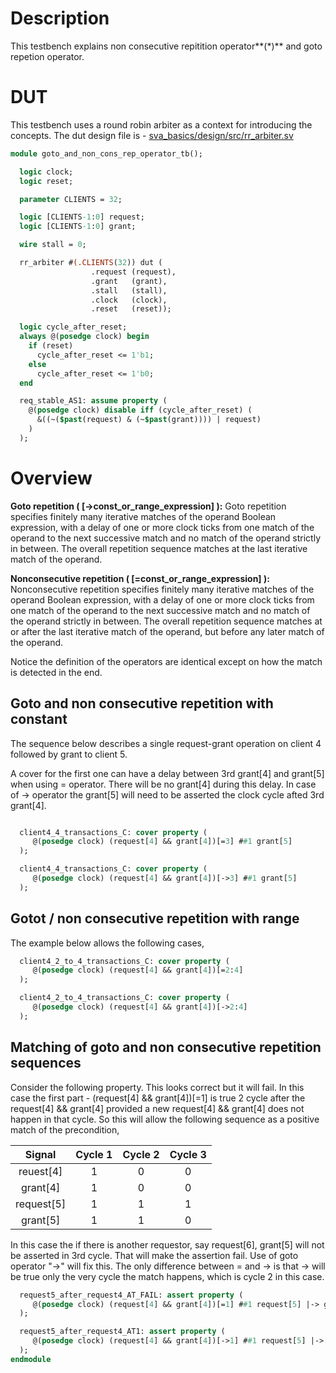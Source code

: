 # Description
This testbench explains non consecutive repitition operator**(*)** and
goto repetion operator.

# DUT
This testbench uses a round robin arbiter as a context for introducing the
concepts. The dut design file is -
[sva_basics/design/src/rr_arbiter.sv](https://github.com/openformal/sva_basics/blob/master/design/docs/rr_arbiter.md)

```sv
module goto_and_non_cons_rep_operator_tb();

  logic clock;
  logic reset;

  parameter CLIENTS = 32;

  logic [CLIENTS-1:0] request;
  logic [CLIENTS-1:0] grant;

  wire stall = 0;

  rr_arbiter #(.CLIENTS(32)) dut (
                  .request (request),
                  .grant   (grant),
                  .stall   (stall),
                  .clock   (clock),
                  .reset   (reset));

  logic cycle_after_reset;
  always @(posedge clock) begin
    if (reset)
      cycle_after_reset <= 1'b1;
    else
      cycle_after_reset <= 1'b0;
  end

  req_stable_AS1: assume property (
    @(posedge clock) disable iff (cycle_after_reset) (
      &((~($past(request) & (~$past(grant)))) | request)
    )
  );

```
# Overview

**Goto repetition ( [->const_or_range_expression] ):**
Goto repetition specifies finitely many iterative matches of the
operand Boolean expression, with a delay of one or more clock ticks from one
match of the operand to the next successive match and no match of the operand
strictly in between. The overall repetition sequence matches at the last
iterative match of the operand.

**Nonconsecutive repetition ( [=const_or_range_expression] ):**
Nonconsecutive repetition specifies finitely many iterative matches of the
operand Boolean expression, with a delay of one or more clock ticks from one
match of the operand to the next successive match and no match of the operand
strictly in between. The overall repetition sequence matches at or after the
last iterative match of the operand, but before any later match of the operand.

Notice the definition of the operators are identical except on how the
match is detected in the end.

##
## Goto and non consecutive repetition with constant
The sequence below describes a single request-grant operation on client 4
followed by grant to client 5.

A cover for the first one can have a delay between 3rd grant[4] and
grant[5] when using = operator. There will be no grant[4] during this delay.
In case of -> operator the grant[5] will need to be asserted the clock
cycle afted 3rd grant[4].
```sv

  client4_4_transactions_C: cover property (
     @(posedge clock) (request[4] && grant[4])[=3] ##1 grant[5]
  );

  client4_4_transactions_C: cover property (
     @(posedge clock) (request[4] && grant[4])[->3] ##1 grant[5]
  );

```
## Gotot / non consecutive repetition with range
The example below allows the following cases,
```sv
  client4_2_to_4_transactions_C: cover property (
     @(posedge clock) (request[4] && grant[4])[=2:4]
  );

  client4_2_to_4_transactions_C: cover property (
     @(posedge clock) (request[4] && grant[4])[->2:4]
  );

```
## Matching of goto and non consecutive repetition sequences
Consider the following property. This looks correct but it will fail.
In this case the first part - (request[4] && grant[4])[=1] is true 2 cycle
after the request[4] && grant[4] provided a new request[4] && grant[4] does not
happen in that cycle. So this will allow the following sequence as a positive
match of the precondition,

|Signal     | Cycle 1 | Cycle 2 | Cycle 3 |
|:---------:|:-------:|:-------:|:-------:|
|reuest[4]  | 1       |0        |0        |
|grant[4]   | 1       |0        |0        |
|request[5] | 1       |1        |1        |
|grant[5]   | 1       |1        |0        |

In this case the if there is another requestor, say request[6], grant[5] will
not be asserted in 3rd cycle. That will make the assertion fail.
Use of goto operator "->" will fix this. The only difference between = and ->
is that -> will be true only the very cycle the match happens, which is cycle
2 in this case.
```sv
  request5_after_request4_AT_FAIL: assert property (
     @(posedge clock) (request[4] && grant[4])[=1] ##1 request[5] |-> grant[5]
  );

  request5_after_request4_AT1: assert property (
     @(posedge clock) (request[4] && grant[4])[->1] ##1 request[5] |-> grant[5]
  );
endmodule
```
